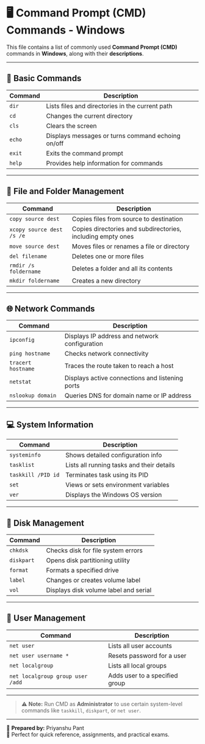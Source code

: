 # 🖥️ Command Prompt (CMD) Commands - Windows

This file contains a list of commonly used **Command Prompt (CMD)** commands in **Windows**, along with their **descriptions**.

---

## 📁 Basic Commands

| Command           | Description                                     |
|-------------------|-------------------------------------------------|
| `dir`             | Lists files and directories in the current path |
| `cd`              | Changes the current directory                   |
| `cls`             | Clears the screen                               |
| `echo`            | Displays messages or turns command echoing on/off |
| `exit`            | Exits the command prompt                        |
| `help`            | Provides help information for commands          |

---

## 📂 File and Folder Management

| Command                   | Description                                          |
|---------------------------|------------------------------------------------------|
| `copy source dest`        | Copies files from source to destination              |
| `xcopy source dest /s /e` | Copies directories and subdirectories, including empty ones |
| `move source dest`        | Moves files or renames a file or directory           |
| `del filename`            | Deletes one or more files                            |
| `rmdir /s foldername`     | Deletes a folder and all its contents                |
| `mkdir foldername`        | Creates a new directory                              |

---

## 🌐 Network Commands

| Command             | Description                                       |
|---------------------|---------------------------------------------------|
| `ipconfig`          | Displays IP address and network configuration     |
| `ping hostname`     | Checks network connectivity                       |
| `tracert hostname`  | Traces the route taken to reach a host            |
| `netstat`           | Displays active connections and listening ports   |
| `nslookup domain`   | Queries DNS for domain name or IP address         |

---

## 💻 System Information

| Command             | Description                                 |
|---------------------|---------------------------------------------|
| `systeminfo`        | Shows detailed configuration info            |
| `tasklist`          | Lists all running tasks and their details    |
| `taskkill /PID id`  | Terminates task using its PID                |
| `set`               | Views or sets environment variables          |
| `ver`               | Displays the Windows OS version              |

---

## 💽 Disk Management

| Command          | Description                                |
|------------------|--------------------------------------------|
| `chkdsk`         | Checks disk for file system errors         |
| `diskpart`       | Opens disk partitioning utility            |
| `format`         | Formats a specified drive                  |
| `label`          | Changes or creates volume label            |
| `vol`            | Displays disk volume label and serial      |

---

## 👥 User Management

| Command                        | Description                                |
|--------------------------------|--------------------------------------------|
| `net user`                     | Lists all user accounts                    |
| `net user username *`          | Resets password for a user                 |
| `net localgroup`               | Lists all local groups                     |
| `net localgroup group user /add` | Adds user to a specified group            |

---

> ⚠️ **Note:** Run CMD as **Administrator** to use certain system-level commands like `taskkill`, `diskpart`, or `net user`.

---

📄 **Prepared by:** Priyanshu Pant  
📌 Perfect for quick reference, assignments, and practical exams.
